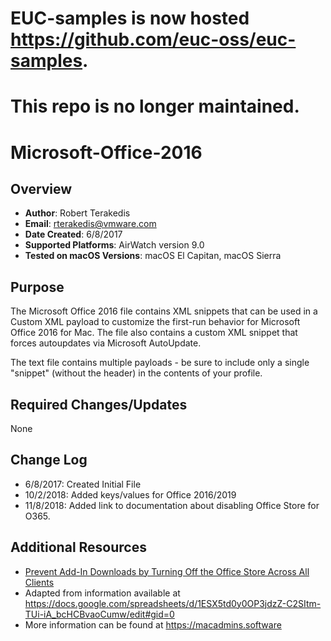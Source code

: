 # EUC-samples is now hosted https://github.com/euc-oss/euc-samples.
# This repo is no longer maintained.

# Microsoft-Office-2016

## Overview
- **Author**: Robert Terakedis
- **Email**: rterakedis@vmware.com
- **Date Created**: 6/8/2017
- **Supported Platforms**: AirWatch version 9.0
- **Tested on macOS Versions**: macOS El Capitan, macOS Sierra

## Purpose 
The Microsoft Office 2016 file contains XML snippets that can be used in a Custom XML payload to customize the first-run behavior for Microsoft Office 2016 for Mac.   The file also contains a custom XML snippet that forces autoupdates via Microsoft AutoUpdate.   

The text file contains multiple payloads - be sure to include only a single "snippet" (without the header) in the contents of your profile.


## Required Changes/Updates
None

## Change Log
- 6/8/2017: Created Initial File
- 10/2/2018:  Added keys/values for Office 2016/2019
- 11/8/2018:  Added link to documentation about disabling Office Store for O365.


## Additional Resources
- [Prevent Add-In Downloads by Turning Off the Office Store Across All Clients](https://docs.microsoft.com/en-us/office365/admin/manage/manage-deployment-of-add-ins?view=o365-worldwide#prevent-add-in-downloads-by-turning-off-the-office-store-across-all-clients)
- Adapted from information available at https://docs.google.com/spreadsheets/d/1ESX5td0y0OP3jdzZ-C2SItm-TUi-iA_bcHCBvaoCumw/edit#gid=0
- More information can be found at https://macadmins.software